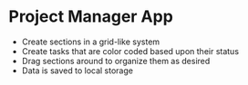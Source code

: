 # Project Manager App
- Create sections in a grid-like system
- Create tasks that are color coded based upon their status
- Drag sections around to organize them as desired
- Data is saved to local storage
